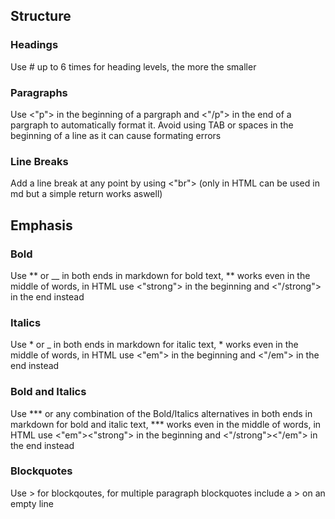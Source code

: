 ## Structure
### Headings
Use # up to 6 times for heading levels, the more the smaller
### Paragraphs 
Use <"p"> in the beginning of a pargraph and <"/p"> in the end of a pargraph to automatically format it.
Avoid using TAB or spaces in the beginning of a line as it can cause formating errors
### Line Breaks
Add a line break at any point by using <"br"> (only in HTML can be used in md but a simple return works aswell)
## Emphasis
### Bold
Use ** or __ in both ends in markdown for bold text, ** works even in the middle of words, in HTML use <"strong"> in the beginning and <"/strong"> in the end instead
### Italics
Use * or _ in both ends in markdown for italic text, * works even in the middle of words, in HTML use <"em"> in the beginning and <"/em"> in the end instead
### Bold and Italics
Use ***  or any combination of the Bold/Italics alternatives in both ends in markdown for bold and italic text, *** works even in the middle of words, in HTML use <"em"><"strong"> in the beginning and <"/strong"><"/em"> in the end instead
### Blockquotes
Use > for blockqoutes, for multiple paragraph blockquotes include a > on an empty line 